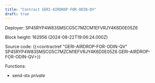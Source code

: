 ```yaml
---
title: "Contract GERI-AIRDROP-FOR-ODIN-QV"
draft: true
---
```

Deployer: SP45RYP4W83SMSCG5C7MZCM1EFVRJY4K6D0E05Z6


 



Block height: 162956 (2024-08-22T19:06:24.000Z)

Source code: {{<contractref "GERI-AIRDROP-FOR-ODIN-QV" SP45RYP4W83SMSCG5C7MZCM1EFVRJY4K6D0E05Z6 GERI-AIRDROP-FOR-ODIN-QV>}}

Functions:

* send-stx _private_
